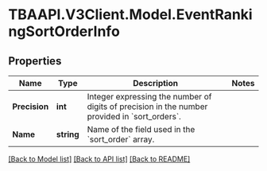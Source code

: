 # TBAAPI.V3Client.Model.EventRankingSortOrderInfo
## Properties

Name | Type | Description | Notes
------------ | ------------- | ------------- | -------------
**Precision** | **int** | Integer expressing the number of digits of precision in the number provided in &#x60;sort_orders&#x60;. | 
**Name** | **string** | Name of the field used in the &#x60;sort_order&#x60; array. | 

[[Back to Model list]](../README.md#documentation-for-models) [[Back to API list]](../README.md#documentation-for-api-endpoints) [[Back to README]](../README.md)

